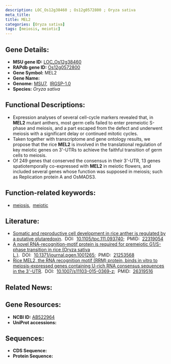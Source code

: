 ```yaml
---
description: LOC_Os12g38460 ; Os12g0572800 ; Oryza sativa
meta_title:
title: MEL2
categories: [Oryza sativa]
tags: [meiosis, meiotic]
---
```


## Gene Details:
- **MSU gene ID:** [LOC_Os12g38460](http://rice.uga.edu/cgi-bin/ORF_infopage.cgi?orf=LOC_Os12g38460)  
- **RAPdb gene ID:** [Os12g0572800](https://rapdb.dna.affrc.go.jp/locus/?name=Os12g0572800)  
- **Gene Symbol:** MEL2
- **Gene Name:**
- **Genome:**  [MSU7](http://rice.uga.edu/),&nbsp;&nbsp;[IRGSP-1.0](https://rapdb.dna.affrc.go.jp/download/irgsp1.html)
- **Species:** *Oryza sativa*

## Functional Descriptions:
   - Expression analyses of several cell-cycle markers revealed that, in **MEL2** mutant anthers, most germ cells failed to enter premeiotic S-phase and meiosis, and a part escaped from the defect and underwent meiosis with a significant delay or continued mitotic cycles.
   - Taken together with transcriptome and gene ontology results, we propose that the rice **MEL2** is involved in the translational regulation of key meiotic genes on 3'-UTRs to achieve the faithful transition of germ cells to meiosis.
   - Of 249 genes that conserved the consensus in their 3'-UTR, 13 genes spatiotemporally co-expressed with **MEL2** in meiotic flowers, and included several genes whose function was supposed in meiosis; such as Replication protein A and OsMADS3.

## Function-related keywords:
   - [meiosis](/tags/meiosis/),&nbsp;&nbsp;[meiotic](/tags/meiotic/)

## Literature:
   - [Somatic and reproductive cell development in rice anther is regulated by a putative glutaredoxin](https://www.doi.org/10.1105/tpc.111.093740).&nbsp;&nbsp;DOI:&nbsp;&nbsp;[10.1105/tpc.111.093740](https://www.doi.org/10.1105/tpc.111.093740);&nbsp;&nbsp;PMID:&nbsp;&nbsp;[22319054](https://pubmed.ncbi.nlm.nih.gov/22319054/)
   - [A novel RNA-recognition-motif protein is required for premeiotic G1/S-phase transition in rice (Oryza sativa L.)](https://www.doi.org/10.1371/journal.pgen.1001265).&nbsp;&nbsp;DOI:&nbsp;&nbsp;[10.1371/journal.pgen.1001265](https://www.doi.org/10.1371/journal.pgen.1001265);&nbsp;&nbsp;PMID:&nbsp;&nbsp;[21253568](https://pubmed.ncbi.nlm.nih.gov/21253568/)
   - [Rice MEL2, the RNA recognition motif (RRM) protein, binds in vitro to meiosis-expressed genes containing U-rich RNA consensus sequences in the 3'-UTR](https://www.doi.org/10.1007/s11103-015-0369-z).&nbsp;&nbsp;DOI:&nbsp;&nbsp;[10.1007/s11103-015-0369-z](https://www.doi.org/10.1007/s11103-015-0369-z);&nbsp;&nbsp;PMID:&nbsp;&nbsp;[26319516](https://pubmed.ncbi.nlm.nih.gov/26319516/)

## Related News:

## Gene Resources:
- **NCBI ID:**  [AB522964](http://www.ncbi.nlm.nih.gov/nuccore/AB522964)
- **UniProt accessions:** [](https://www.uniprot.org/uniprotkb//entry)

## Sequences:
- **CDS Sequence:**
- **Protein Sequence:**

